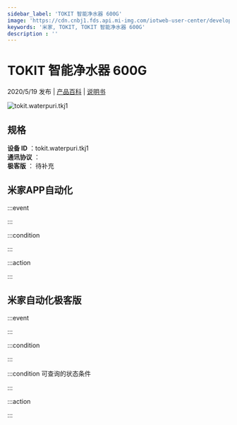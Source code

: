 ```yaml
---
sidebar_label: 'TOKIT 智能净水器 600G'
image: 'https://cdn.cnbj1.fds.api.mi-img.com/iotweb-user-center/developer_1678870952396bbGqxW7C.png?GalaxyAccessKeyId=AKVGLQWBOVIRQ3XLEW&Expires=9223372036854775807&Signature=CeRVcJ4LDrdiarHuj5l3GuxEGr0='
keywords: '米家, TOKIT, TOKIT 智能净水器 600G'
description : ''
---
```

# TOKIT 智能净水器 600G

2020/5/19 发布 | [产品百科](https://home.mi.com/webapp/content/baike/product/index.html?model=tokit.waterpuri.tkj1/) | [说明书](https://home.mi.com/views/introduction.html?model=tokit.waterpuri.tkj1&region=cn)

![tokit.waterpuri.tkj1](https://cdn.cnbj1.fds.api.mi-img.com/iotweb-user-center/developer_1678870952396bbGqxW7C.png?GalaxyAccessKeyId=AKVGLQWBOVIRQ3XLEW&Expires=9223372036854775807&Signature=CeRVcJ4LDrdiarHuj5l3GuxEGr0=)

## 规格  
> 
**设备 ID** ：tokit.waterpuri.tkj1  
**通讯协议** ：  
**极客版**  ： 待补充 


## 米家APP自动化  

:::event  

:::

:::condition  

:::

:::action   

:::

## 米家自动化极客版  

:::event  

:::

:::condition  

:::

:::condition 可查询的状态条件  

:::

:::action  

:::

        

